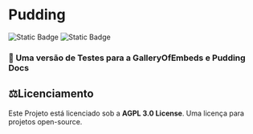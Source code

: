 # Pudding
<img alt="Static Badge" src="https://img.shields.io/badge/PerfectTea-Development-blue">
<img alt="Static Badge" src="https://img.shields.io/badge/Python-blue">

### 🍮 Uma versão de Testes para a GalleryOfEmbeds e Pudding Docs


## ⚖️Licenciamento
Este Projeto está licenciado sob a **AGPL 3.0 License**. Uma licença para projetos open-source.
